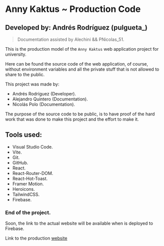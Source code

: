 # Anny Kaktus ~ Production Code
## Developed by: Andrés Rodríguez (pulgueta_)

> Documentation assisted by Alechini && PNicolas_51.

This is the production model of the `Anny Kaktus` web application project for university.

Here can be found the source code of the web application, of course, without environment variables and all the private stuff that is not allowed to share to the public.

This project was made by:

- Andrés Rodríguez (Developer).
- Alejandro Quintero (Documentation).
- Nicolás Polo (Documentation).

The purpose of the source code to be public, is to have proof of the hard work that was done to make this project and the effort to make it.

## Tools used:

- Visual Studio Code.
- Vite.
- Git.
- GitHub.
- React.
- React-Router-DOM.
- React-Hot-Toast.
- Framer Motion.
- Heroicons.
- TailwindCSS.
- Firebase.

### End of the project.

Soon, the link to the actual website will be available when is deployed to Firebase.

Link to the production [website](https://github.com/pulgueta/Anny-Kaktus---Production)